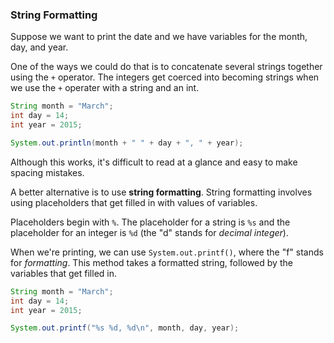 ### String Formatting

Suppose we want to print the date and we have variables for the month, day, and year.

One of the ways we could do that is to concatenate several strings together using the `+` operator. The integers get coerced into becoming strings when we use the `+` operater with a string and an int.

```java
String month = "March";
int day = 14;
int year = 2015;

System.out.println(month + " " + day + ", " + year); 
```

Although this works, it's difficult to read at a glance and easy to make spacing mistakes.

A better alternative is to use **string formatting**. String formatting involves using placeholders that get filled in with values of variables.

Placeholders begin with `%`. The placeholder for a string is `%s` and the placeholder for an integer is `%d` (the "d" stands for *decimal integer*).

When we're printing, we can use `System.out.printf()`, where the "f" stands for *formatting*. This method takes a formatted string, followed by the variables that get filled in. 

```java
String month = "March";
int day = 14;
int year = 2015;

System.out.printf("%s %d, %d\n", month, day, year); 
```
